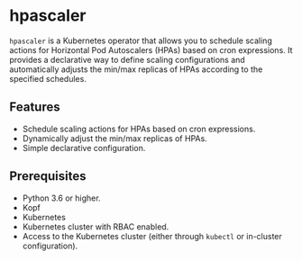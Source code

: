 # hpascaler

`hpascaler` is a Kubernetes operator that allows you to schedule scaling actions for Horizontal Pod Autoscalers (HPAs) based on cron expressions. It provides a declarative way to define scaling configurations and automatically adjusts the min/max replicas of HPAs according to the specified schedules.

## Features

- Schedule scaling actions for HPAs based on cron expressions.
- Dynamically adjust the min/max replicas of HPAs.
- Simple declarative configuration.

## Prerequisites

- Python 3.6 or higher.
- Kopf
- Kubernetes 
- Kubernetes cluster with RBAC enabled.
- Access to the Kubernetes cluster (either through `kubectl` or in-cluster configuration).


